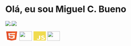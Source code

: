 # Olá, eu sou Miguel C. Bueno
<a href="https://github.com/m1guel-cb/">
  <img height=200 align="center" src="https://github-readme-stats.vercel.app/api?username=M1guel-cb&show_icons=true&title_color=f00&bg_color=141414&text_color=fafafa&icon_color=f00&locale=pt-br&border_radius=12&rank_icon=github" />
</a>
<a href="https://github.com/m1guel-cb/">
  <img height=200 align="center" src="https://github-readme-stats.vercel.app/api/top-langs/?username=m1guel-cb&size_weight=0.5&count_weight=0.5&layout=donut&title_color=f00&bg_color=141414&text_color=fafafa&locale=pt-br&border_radius=12" />
</a>
<div style="display: inline_block"><br>
  <img align="center" height="30" width="40" src="https://raw.githubusercontent.com/devicons/devicon/master/icons/html5/html5-original.svg">
  <img align="center" height="30" width="40" src="https://cdn.jsdelivr.net/gh/devicons/devicon@latest/icons/css3/css3-original.svg">
  <img align="center" height="30" width="40" src="https://raw.githubusercontent.com/devicons/devicon/master/icons/javascript/javascript-plain.svg">
  <img align="center" height="30" width="40" src="https://cdn.jsdelivr.net/gh/devicons/devicon@latest/icons/python/python-original.svg">
</div>
